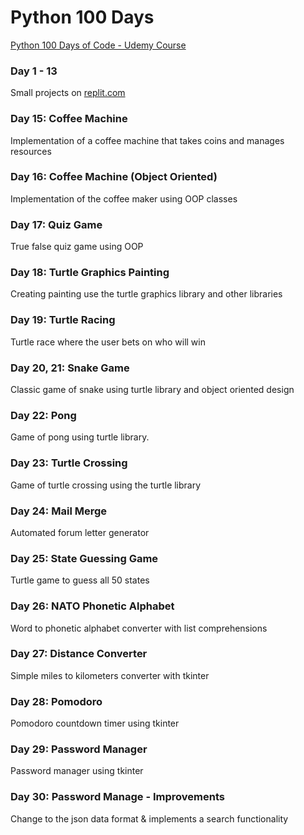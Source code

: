 # Python 100 Days
[Python 100 Days of Code - Udemy Course](https://www.udemy.com/course/100-days-of-code/)

### Day 1 - 13 
Small projects on [replit.com](https://replit.com/repls/folder/100-days)
### Day 15: Coffee Machine
Implementation of a coffee machine that takes coins and manages resources
### Day 16: Coffee Machine (Object Oriented)
Implementation of the coffee maker using OOP classes
### Day 17: Quiz Game
True false quiz game using OOP
### Day 18: Turtle Graphics Painting
Creating painting use the turtle graphics library and other libraries
### Day 19: Turtle Racing
Turtle race where the user bets on who will win
### Day 20, 21: Snake Game
Classic game of snake using turtle library and object oriented design
### Day 22: Pong
Game of pong using turtle library.
### Day 23: Turtle Crossing 
Game of turtle crossing using the turtle library 
### Day 24: Mail Merge
Automated forum letter generator
### Day 25: State Guessing Game
Turtle game to guess all 50 states
### Day 26: NATO Phonetic Alphabet
Word to phonetic alphabet converter with list comprehensions
### Day 27: Distance Converter
Simple miles to kilometers converter with tkinter
### Day 28: Pomodoro
Pomodoro countdown timer using tkinter
### Day 29: Password Manager
Password manager using tkinter
### Day 30: Password Manage - Improvements
Change to the json data format & implements a search functionality 